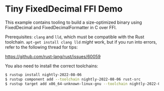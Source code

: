 # Tiny FixedDecimal FFI Demo

This example contains tooling to build a size-optimized binary using FixedDecimal and FixedDecimalFormatter in C over FFI.

Prerequisites: `clang` and `lld`, which must be compatible with the Rust toolchain. `apt-get install clang lld` *might* work, but if you run into errors, refer to the following thread for tips:

https://github.com/rust-lang/rust/issues/60059

You also need to install the correct toolchains:

```bash
$ rustup install nightly-2022-08-06
$ rustup component add --toolchain nightly-2022-08-06 rust-src
$ rustup target add x86_64-unknown-linux-gnu --toolchain nightly-2022-08-06
```

